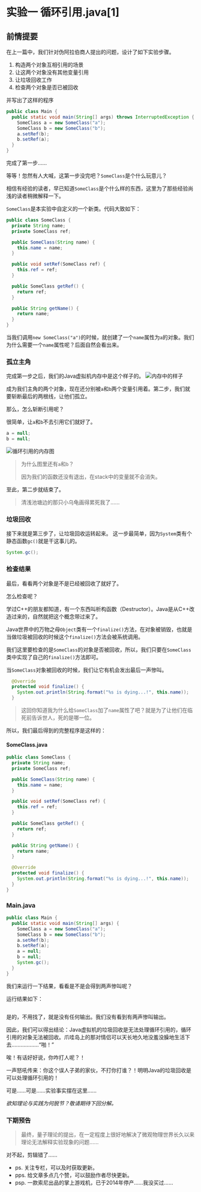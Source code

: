 # 实验一 循环引用.java[1]
## 前情提要
在上一篇中，我们针对伪阿拉伯商人提出的问题，设计了如下实验步骤。

1. 构造两个对象互相引用的场景
2. 让这两个对象没有其他变量引用
3. 让垃圾回收工作
4. 检查两个对象是否已被回收

并写出了这样的程序

```java
public class Main {
  public static void main(String[] args) throws InterruptedException {
    SomeClass a = new SomeClass("a");
    SomeClass b = new SomeClass("b");
    a.setRef(b);
    b.setRef(a);
  }
}
```

完成了第一步……

等等！忽然有人大喊，这第一步没完吧？`SomeClass`是个什么玩意儿？

相信有经验的读者，早已知道`SomeClass`是个什么样的东西，这里为了那些经验尚浅的读者稍微解释一下。

`SomeClass`是本实验中自定义的一个新类。代码大致如下：

```java
public class SomeClass {
  private String name;
  private SomeClass ref;

  public SomeClass(String name) {
    this.name = name;
  }

  public void setRef(SomeClass ref) {
    this.ref = ref;
  }

  public SomeClass getRef() {
    return ref;
  }

  public String getName() {
    return name;
  }
}
```

当我们调用`new SomeClass("a")`的时候，就创建了一个`name`属性为`a`的对象。我们为什么需要一个`name`属性呢？后面自然会看出来。

### 孤立主角
完成第一步之后，我们的Java虚拟机内存中是这个样子的。
![内存中的样子](img/exp1/after-step1.png "内存中的样子")

成为我们主角的两个对象，现在还分别被`a`和`b`两个变量引用着。第二步，我们就要斩断最后的两根线，让他们孤立。

那么，怎么斩断引用呢？

很简单，让`a`和`b`不去引用它们就好了。

```java
a = null;
b = null;
```

![循环引用的内存图](img/exp1/after-step2.png "循环引用的内存图")

> 为什么图里还有`a`和`b`？
> 
> 因为我们的函数还没有退出，在stack中的变量就不会消失。

至此，第二步就结束了。

> 清浅池塘边的那只小乌龟画得累死我了……

### 垃圾回收
接下来就是第三步了，让垃圾回收运转起来。
这一步最简单，因为`System`类有个静态函数`gc()`就是干这事儿的。

```java
System.gc();
```

### 检查结果
最后，看看两个对象是不是已经被回收了就好了。

怎么检查呢？

学过C++的朋友都知道，有一个东西叫析构函数（Destructor）。Java是从C++改造过来的，自然就把这个概念带过来了。

Java世界中的万物之母`Object`类有一个`finalize()`方法，在对象被销毁，也就是当做垃圾被回收的时候这个`finalize()`方法会被系统调用。

我们这里要检查的是`SomeClass`的对象是否被回收，所以，我们只要在`SomeClass`类中实现了自己的`finalize()`方法即可。

当`SomeClass`对象被回收的时候，我们让它有机会发出最后一声惨叫。

```java
  @Override
  protected void finalize() {
    System.out.println(String.format("%s is dying...!", this.name));
  }
```

> 这回你知道我为什么给`SomeClass`加了`name`属性了吧？就是为了让他们在临死前告诉世人，死的是哪一位。

所以，我们最后得到的完整程序是这样的：

#### SomeClass.java
```java
public class SomeClass {
  private String name;
  private SomeClass ref;

  public SomeClass(String name) {
    this.name = name;
  }

  public void setRef(SomeClass ref) {
    this.ref = ref;
  }

  public SomeClass getRef() {
    return ref;
  }

  public String getName() {
    return name;
  }

  @Override
  protected void finalize() {
    System.out.println(String.format("%s is dying...!", this.name));
  }
}
```

### Main.java
```java
public class Main {
  public static void main(String[] args) {
    SomeClass a = new SomeClass("a");
    SomeClass b = new SomeClass("b");
    a.setRef(b);
    b.setRef(a);
    a = null;
    b = null;
    System.gc();
  }
}
```

我们来运行一下结果，看看是不是会得到两声惨叫呢？

运行结果如下：

```

```

是的，不用找了，就是没有任何输出。我们没有看到有两声惨叫输出。

因此，我们可以得出结论：Java虚拟机的垃圾回收是无法处理循环引用的，循环引用的对象无法被回收。爪哇岛上的那对情侣可以天长地久地没羞没臊地生活下去………………“啪！”

唉！有话好好说，你咋打人呢？！

一声怒吼传来：你这个误人子弟的家伙，不打你打谁？！明明Java的垃圾回收是可以处理循环引用的！

可是……可是……实验事实摆在这里……

*欲知理论与实践为何脱节？敬请期待下回分解。*

### 下期预告
> 最终，量子理论的提出，在一定程度上很好地解决了微观物理世界长久以来理论无法解释实验现象的问题……
> 

对不起，剪辑错了……

- ps. 关注专栏，可以及时获取更新。
- pps. 给文章多点几个赞，可以鼓励作者尽快更新。
- psp. 一款索尼出品的掌上游戏机，已于2014年停产……我没买过……